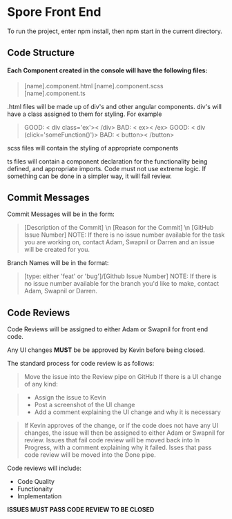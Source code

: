 Spore Front End
=================
To run the project, enter npm install, then npm start in the current directory.

Code Structure
--------------------

#### Each Component created in the console will have the following files:
> [name].component.html
> [name].component.scss
> [name].component.ts

.html files will be made up of div's and other angular components. 
div's will have a class assigned to them for styling. For example
> GOOD: < div class='ex'>< /div> 
> BAD: < ex>< /ex>
> GOOD: < div (click='someFunction()')>
> BAD: < button>< /button>

scss files will contain the styling of appropriate components

ts files will contain a component declaration for the functionality being defined, and appropriate imports. Code must not use extreme logic. If something can be done in a simpler way, it will fail review. 

Commit Messages
-------------------------

Commit Messages will be in the form: 

> [Description of the Commit] \n
> [Reason for the Commit] \n
> [GitHub Issue Number]
> NOTE: If there is no issue number available for the task you are working on, contact Adam, Swapnil or Darren and an issue will be created for you. 

Branch Names will be in the format: 

>[type: either 'feat' or 'bug']/[Github Issue Number]
> NOTE: If there is no issue number available for the branch you'd like to make, contact Adam, Swapnil or Darren. 

Code Reviews
-------------------

Code Reviews will be assigned to either Adam or Swapnil for front end code.

Any UI changes **MUST** be be approved by Kevin before being closed.

The standard process for code review is as follows:

> Move the issue into the Review pipe on GitHub
> If there is a UI change of any kind:

>- Assign the issue to Kevin
>- Post a screenshot of the UI change 
>- Add a comment explaining the UI change and why it is necessary

> If Kevin approves of the change, or if the code does not have any UI changes, the issue will then be assigned to either Adam or Swapnil for review. Issues that fail code review will be moved back into In Progress, with a comment explaining why it failed. Isses that pass code review will be moved into the Done pipe.

Code reviews will include: 

 - Code Quality
 - Functionaity
 - Implementation
 
**ISSUES MUST PASS CODE REVIEW TO BE CLOSED**